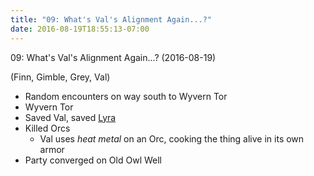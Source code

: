 ```yaml
---
title: "09: What's Val's Alignment Again...?"
date: 2016-08-19T18:55:13-07:00
---
```


09: What's Val's Alignment Again...? (2016-08-19)

(Finn, Gimble, Grey, Val)

- Random encounters on way south to Wyvern Tor
- Wyvern Tor
- Saved Val, saved [Lyra](../non-player-characters/#wiki-toc-lyra)
- Killed Orcs
    - Val uses _heat metal_ on an Orc, cooking the thing alive in its own armor
- Party converged on Old Owl Well
